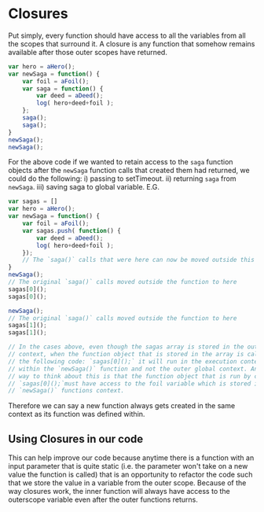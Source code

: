 # Closures

Put simply, every function should have access to all the variables from all the scopes that surround it. A closure is any function that somehow remains available after those outer scopes have returned. 
 
```js
var hero = aHero();
var newSaga = function() {
    var foil = aFoil();
    var saga = function() {
        var deed = aDeed();
        log( hero+deed+foil );
    };
    saga();
    saga();
}
newSaga();
newSaga();
```

For the above code if we wanted to retain access to the `saga` function objects after the `newSaga` function calls that created them had returned, we could do the following:
i) passing to setTimeout.
ii) returning `saga` from `newSaga`.
iii) saving saga to global variable. E.G.
```js
var sagas = []
var hero = aHero();
var newSaga = function() {
    var foil = aFoil();
    var sagas.push( function() {
        var deed = aDeed();
        log( hero+deed+foil );
    });
    // The `saga()` calls that were here can now be moved outside this function
}
newSaga();
// The original `saga()` calls moved outside the function to here 
sagas[0]();  
sagas[0]();

newSaga(); 
// The original `saga()` calls moved outside the function to here 
sagas[1]();
sagas[1]();

// In the cases above, even though the sagas array is stored in the outer
// context, when the function object that is stored in the array is called by
// the following code: `sagas[0]();` it will run in the execution context
// within the `newSaga()` function and not the outer global context. An easy
// way to think about this is that the function object that is run by calling
// `sagas[0]();`must have access to the foil variable which is stored in the 
// `newSaga()` functions context.
```

Therefore we can say a new function always gets created in the same context as its function was defined within.

## Using Closures in our code
This can help improve our code because anytime there is a function with an input parameter that is quite static (i.e. the parameter won't take on a new value the function is called) that is an opportunity to refactor the code such that we store the value in a variable from the outer scope. Because of the way closures work, the inner function will always have access to the outerscope variable even after the outer functions returns.